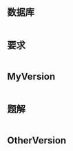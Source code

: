 ## 数据库

```

```



## 要求

```

```



## MyVersion

```

```



## 题解

```

```



## OtherVersion

```

```

